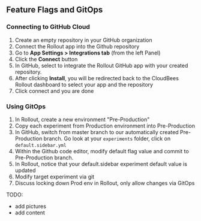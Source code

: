 ## Feature Flags and GitOps
### Connecting to GitHub Cloud
1. Create an empty repository in your GitHub organization
2. Connect the Rollout app into the Github repository
  1. Go to **App Settings > Integrations tab** (from the left Panel)
  2. Click the **Connect** button
3. In GitHub, select to integrate the Rollout GitHub app with your created repository.
4. After clicking **Install**, you will be redirected back to the CloudBees Rollout dashboard to select your app and the repository
5. Click connect and you are done

### Using GitOps
1. In Rollout, create a new environment "Pre-Production"
2. Copy each experiment from Production environment into Pre-Production
3. In GitHub, switch from master branch to our automatically created Pre-Production branch. Go look at your `experiments` folder, click on `default.sidebar.yml`
4. Within the Github code editor, modify default flag value and commit to Pre-Production branch.
5. In Rollout, notice that your default.sidebar experiment default value is updated
6. Modify target experiment via git
7. Discuss locking down Prod env in Rollout, only allow changes via GitOps


TODO:
* add pictures
* add content
